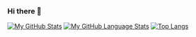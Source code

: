 ### Hi there 👋

<!--
**ahmadfadhil98/ahmadfadhil98** is a ✨ _special_ ✨ repository because its `README.md` (this file) appears on your GitHub profile.

Here are some ideas to get you started:

- 🔭 I’m currently working on ...
- 🌱 I’m currently learning ...
- 👯 I’m looking to collaborate on ...
- 🤔 I’m looking for help with ...
- 💬 Ask me about ...
- 📫 How to reach me: ...
- 😄 Pronouns: ...
- ⚡ Fun fact: ...
-->

[![My GitHub Stats](https://github-readme-stats.vercel.app/api/?username=ahmadfadhil98&count_private=true&theme=tokyonight&showicons=true)]()
[![My GitHub Language Stats](https://github-readme-stats.vercel.app/api/top-langs/?username=ahmadfadhil98&langs_count=5&theme=tokyonight)]()
[![Top Langs](https://github-readme-stats.vercel.app/api/top-langs/?username=ahmadfadhil98&layout=compact)]()

